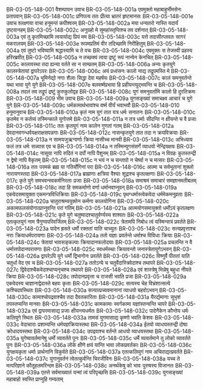 BR-03-05-148-001	वैशम्पायन उवाच
BR-03-05-148-001a	एवमुक्तो महाबाहुर्भीमसेनः प्रतापवान्
BR-03-05-148-001c	प्रणिपत्य ततः प्रीत्या भ्रातरं हृष्टमानसः
BR-03-05-148-001e	उवाच श्लक्ष्णया वाचा हनूमन्तं कपीश्वरम्
BR-03-05-148-002a	मया धन्यतरो नास्ति यदार्यं दृष्टवानहम्
BR-03-05-148-002c	अनुग्रहो मे सुमहांस्तृप्तिश्च तव दर्शनात्
BR-03-05-148-003a	एवं तु कृतमिच्छामि त्वयार्याद्य प्रियं मम
BR-03-05-148-003c	यत्ते तदासीत्प्लवतः सागरं मकरालयम्
BR-03-05-148-003e	रूपमप्रतिमं वीर तदिच्छामि निरीक्षितुम्
BR-03-05-148-004a	एवं तुष्टो भविष्यामि श्रद्धास्यामि च ते वचः
BR-03-05-148-004c	एवमुक्तः स तेजस्वी प्रहस्य हरिरब्रवीत्
BR-03-05-148-005a	न तच्छक्यं त्वया द्रष्टुं रूपं नान्येन केनचित्
BR-03-05-148-005c	कालावस्था तदा ह्यन्या वर्तते सा न साम्प्रतम्
BR-03-05-148-006a	अन्यः कृतयुगे कालस्त्रेतायां द्वापरेऽपरः
BR-03-05-148-006c	अयं प्रध्वंसनः कालो नाद्य तद्रूपमस्ति मे
BR-03-05-148-007a	भूमिर्नद्यो नगाः शैलाः सिद्धा देवा महर्षयः
BR-03-05-148-007c	कालं समनुवर्तन्ते यथा भावा युगे युगे
BR-03-05-148-007e	बलवर्ष्मप्रभावा हि प्रहीयन्त्युद्भवन्ति च
BR-03-05-148-008a	तदलं तव तद्रूपं द्रष्टुं कुरुकुलोद्वह
BR-03-05-148-008c	युगं समनुवर्तामि कालो हि दुरतिक्रमः
BR-03-05-148-009	भीम उवाच
BR-03-05-148-009a	युगसङ्ख्यां समाचक्ष्व आचारं च युगे युगे
BR-03-05-148-009c	धर्मकामार्थभावांश्च वर्ष्म वीर्यं भवाभवौ
BR-03-05-148-010	हनूमानुवाच
BR-03-05-148-010a	कृतं नाम युगं तात यत्र धर्मः सनातनः
BR-03-05-148-010c	कृतमेव न कर्तव्यं तस्मिन्काले युगोत्तमे
BR-03-05-148-011a	न तत्र धर्माः सीदन्ति न क्षीयन्ते च वै प्रजाः
BR-03-05-148-011c	ततः कृतयुगं नाम कालेन गुणतां गतम्
BR-03-05-148-012a	देवदानवगन्धर्वयक्षराक्षसपन्नगाः
BR-03-05-148-012c	नासन्कृतयुगे तात तदा न क्रयविक्रयाः
BR-03-05-148-013a	न सामयजुऋग्वर्णाः क्रिया नासीच्च मानवी
BR-03-05-148-013c	अभिध्याय फलं तत्र धर्मः सन्न्यास एव च
BR-03-05-148-014a	न तस्मिन्युगसंसर्गे व्याधयो नेन्द्रियक्षयः
BR-03-05-148-014c	नासूया नापि रुदितं न दर्पो नापि पैशुनम्
BR-03-05-148-015a	न विग्रहः कुतस्तन्द्री न द्वेषो नापि वैकृतम्
BR-03-05-148-015c	न भयं न च सन्तापो न चेर्ष्या न च मत्सरः
BR-03-05-148-016a	ततः परमकं ब्रह्म या गतिर्योगिनां परा
BR-03-05-148-016c	आत्मा च सर्वभूतानां शुक्लो नारायणस्तदा
BR-03-05-148-017a	ब्राह्मणाः क्षत्रिया वैश्याः शूद्राश्च कृतलक्षणाः
BR-03-05-148-017c	कृते युगे समभवन्स्वकर्मनिरताः प्रजाः
BR-03-05-148-018a	समाश्रमं समाचारं समज्ञानमतीबलम्
BR-03-05-148-018c	तदा हि समकर्माणो वर्णा धर्मानवाप्नुवन्
BR-03-05-148-019a	एकवेदसमायुक्ता एकमन्त्रविधिक्रियाः
BR-03-05-148-019c	पृथग्धर्मास्त्वेकवेदा धर्ममेकमनुव्रताः
BR-03-05-148-020a	चातुराश्रम्ययुक्तेन कर्मणा कालयोगिना
BR-03-05-148-020c	अकामफलसंयोगात्प्राप्नुवन्ति परां गतिम्
BR-03-05-148-021a	आत्मयोगसमायुक्तो धर्मोऽयं कृतलक्षणः
BR-03-05-148-021c	कृते युगे चतुष्पादश्चातुर्वर्ण्यस्य शाश्वतः
BR-03-05-148-022a	एतत्कृतयुगं नाम त्रैगुण्यपरिवर्जितम्
BR-03-05-148-022c	त्रेतामपि निबोध त्वं यस्मिन्सत्रं प्रवर्तते
BR-03-05-148-023a	पादेन ह्रसते धर्मो रक्ततां याति चाच्युतः
BR-03-05-148-023c	सत्यप्रवृत्ताश्च नराः क्रियाधर्मपरायणाः
BR-03-05-148-024a	ततो यज्ञाः प्रवर्तन्ते धर्माश्च विविधाः क्रियाः
BR-03-05-148-024c	त्रेतायां भावसङ्कल्पाः क्रियादानफलोदयाः
BR-03-05-148-025a	प्रचलन्ति न वै धर्मात्तपोदानपरायणाः
BR-03-05-148-025c	स्वधर्मस्थाः क्रियावन्तो जनास्त्रेतायुगेऽभवन्
BR-03-05-148-026a	द्वापरेऽपि युगे धर्मो द्विभागोनः प्रवर्तते
BR-03-05-148-026c	विष्णुर्वै पीततां याति चतुर्धा वेद एव च
BR-03-05-148-027a	ततोऽन्ये च चतुर्वेदास्त्रिवेदाश्च तथापरे
BR-03-05-148-027c	द्विवेदाश्चैकवेदाश्चाप्यनृचश्च तथापरे
BR-03-05-148-028a	एवं शास्त्रेषु भिन्नेषु बहुधा नीयते क्रिया
BR-03-05-148-028c	तपोदानप्रवृत्ता च राजसी भवति प्रजा
BR-03-05-148-029a	एकवेदस्य चाज्ञानाद्वेदास्ते बहवः कृताः
BR-03-05-148-029c	सत्यस्य चेह विभ्रंशात्सत्ये कश्चिदवस्थितः
BR-03-05-148-030a	सत्यात्प्रच्यवमानानां व्याधयो बहवोऽभवन्
BR-03-05-148-030c	कामाश्चोपद्रवाश्चैव तदा दैवतकारिताः
BR-03-05-148-031a	यैरर्द्यमानाः सुभृशं तपस्तप्यन्ति मानवाः
BR-03-05-148-031c	कामकामाः स्वर्गकामा यज्ञांस्तन्वन्ति चापरे
BR-03-05-148-032a	एवं द्वापरमासाद्य प्रजाः क्षीयन्त्यधर्मतः
BR-03-05-148-032c	पादेनैकेन कौन्तेय धर्मः कलियुगे स्थितः
BR-03-05-148-033a	तामसं युगमासाद्य कृष्णो भवति केशवः
BR-03-05-148-033c	वेदाचाराः प्रशाम्यन्ति धर्मयज्ञक्रियास्तथा
BR-03-05-148-034a	ईतयो व्याधयस्तन्द्री दोषाः क्रोधादयस्तथा
BR-03-05-148-034c	उपद्रवाश्च वर्तन्ते आधयो व्याधयस्तथा
BR-03-05-148-035a	युगेष्वावर्तमानेषु धर्मो व्यावर्तते पुनः
BR-03-05-148-035c	धर्मे व्यावर्तमाने तु लोको व्यावर्तते पुनः
BR-03-05-148-036a	लोके क्षीणे क्षयं यान्ति भावा लोकप्रवर्तकाः
BR-03-05-148-036c	युगक्षयकृता धर्माः प्रार्थनानि विकुर्वते
BR-03-05-148-037a	एतत्कलियुगं नाम अचिराद्यत्प्रवर्तते
BR-03-05-148-037c	युगानुवर्तनं त्वेतत्कुर्वन्ति चिरजीविनः
BR-03-05-148-038a	यच्च ते मत्परिज्ञाने कौतूहलमरिन्दम
BR-03-05-148-038c	अनर्थकेषु को भावः पुरुषस्य विजानतः
BR-03-05-148-039a	एतत्ते सर्वमाख्यातं यन्मां त्वं परिपृच्छसि
BR-03-05-148-039c	युगसङ्ख्यां महाबाहो स्वस्ति प्राप्नुहि गम्यताम्
